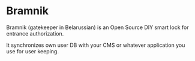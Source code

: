 # Bramnik

Bramnik (gatekeeper in Belarussian) is an Open Source DIY smart lock for entrance authorization.

It synchronizes own user DB with your CMS or whatever application you use for user keeping.

